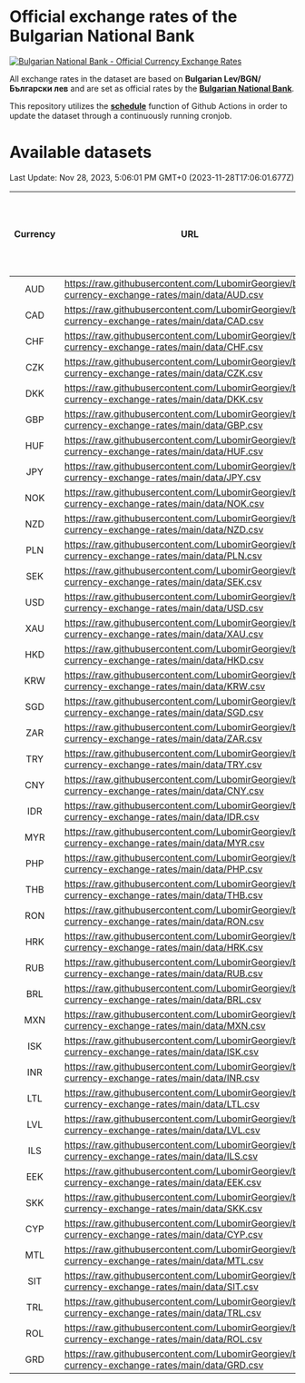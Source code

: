 # Official exchange rates of the Bulgarian National Bank

[![Bulgarian National Bank - Official Currency Exchange Rates](https://github.com/LubomirGeorgiev/bnb-currency-exchange-rates/actions/workflows/update-rates.yml/badge.svg?branch=main)](https://github.com/LubomirGeorgiev/bnb-currency-exchange-rates/actions/workflows/update-rates.yml)

All exchange rates in the dataset are based on **Bulgarian Lev/BGN/Български лев** and are set as official rates by the [**Bulgarian National Bank**](https://www.bnb.bg/Statistics/StExternalSector/StExchangeRates/StERForeignCurrencies/index.htm?toLang=_EN).

This repository utilizes the [**schedule**](https://docs.github.com/en/actions/reference/events-that-trigger-workflows) function of Github Actions in order to update the dataset through a continuously running cronjob.

# Available datasets

<!-- START LINKS (DO NOT EVER FU*ING DELETE THIS COMMENT FOR THE LOVE OF YOUR LIFE!!! IF YOU ARE CURIOS HOW IT WORKS, YOU CAN HAVE A LOOK AT ./src/updateReadme.ts) -->

Last Update: Nov 28, 2023, 5:06:01 PM GMT+0 (2023-11-28T17:06:01.677Z)

| Currency | URL                                                                                             | Number of records | Number of missing days that were filled in |
| :------: | ----------------------------------------------------------------------------------------------- | :---------------: | :----------------------------------------: |
|   AUD    | https://raw.githubusercontent.com/LubomirGeorgiev/bnb-currency-exchange-rates/main/data/AUD.csv |       8693        |                    2686                    |
|   CAD    | https://raw.githubusercontent.com/LubomirGeorgiev/bnb-currency-exchange-rates/main/data/CAD.csv |       8693        |                    2686                    |
|   CHF    | https://raw.githubusercontent.com/LubomirGeorgiev/bnb-currency-exchange-rates/main/data/CHF.csv |       8693        |                    2686                    |
|   CZK    | https://raw.githubusercontent.com/LubomirGeorgiev/bnb-currency-exchange-rates/main/data/CZK.csv |       8693        |                    2686                    |
|   DKK    | https://raw.githubusercontent.com/LubomirGeorgiev/bnb-currency-exchange-rates/main/data/DKK.csv |       8693        |                    2686                    |
|   GBP    | https://raw.githubusercontent.com/LubomirGeorgiev/bnb-currency-exchange-rates/main/data/GBP.csv |       8693        |                    2686                    |
|   HUF    | https://raw.githubusercontent.com/LubomirGeorgiev/bnb-currency-exchange-rates/main/data/HUF.csv |       8693        |                    2686                    |
|   JPY    | https://raw.githubusercontent.com/LubomirGeorgiev/bnb-currency-exchange-rates/main/data/JPY.csv |       8693        |                    2686                    |
|   NOK    | https://raw.githubusercontent.com/LubomirGeorgiev/bnb-currency-exchange-rates/main/data/NOK.csv |       8693        |                    2686                    |
|   NZD    | https://raw.githubusercontent.com/LubomirGeorgiev/bnb-currency-exchange-rates/main/data/NZD.csv |       8693        |                    2686                    |
|   PLN    | https://raw.githubusercontent.com/LubomirGeorgiev/bnb-currency-exchange-rates/main/data/PLN.csv |       8693        |                    2686                    |
|   SEK    | https://raw.githubusercontent.com/LubomirGeorgiev/bnb-currency-exchange-rates/main/data/SEK.csv |       8693        |                    2686                    |
|   USD    | https://raw.githubusercontent.com/LubomirGeorgiev/bnb-currency-exchange-rates/main/data/USD.csv |       8693        |                    2686                    |
|   XAU    | https://raw.githubusercontent.com/LubomirGeorgiev/bnb-currency-exchange-rates/main/data/XAU.csv |       8693        |                    2688                    |
|   HKD    | https://raw.githubusercontent.com/LubomirGeorgiev/bnb-currency-exchange-rates/main/data/HKD.csv |       8393        |                    2597                    |
|   KRW    | https://raw.githubusercontent.com/LubomirGeorgiev/bnb-currency-exchange-rates/main/data/KRW.csv |       8393        |                    2597                    |
|   SGD    | https://raw.githubusercontent.com/LubomirGeorgiev/bnb-currency-exchange-rates/main/data/SGD.csv |       8393        |                    2597                    |
|   ZAR    | https://raw.githubusercontent.com/LubomirGeorgiev/bnb-currency-exchange-rates/main/data/ZAR.csv |       8393        |                    2597                    |
|   TRY    | https://raw.githubusercontent.com/LubomirGeorgiev/bnb-currency-exchange-rates/main/data/TRY.csv |       6875        |                    2127                    |
|   CNY    | https://raw.githubusercontent.com/LubomirGeorgiev/bnb-currency-exchange-rates/main/data/CNY.csv |       6755        |                    2091                    |
|   IDR    | https://raw.githubusercontent.com/LubomirGeorgiev/bnb-currency-exchange-rates/main/data/IDR.csv |       6755        |                    2091                    |
|   MYR    | https://raw.githubusercontent.com/LubomirGeorgiev/bnb-currency-exchange-rates/main/data/MYR.csv |       6755        |                    2091                    |
|   PHP    | https://raw.githubusercontent.com/LubomirGeorgiev/bnb-currency-exchange-rates/main/data/PHP.csv |       6755        |                    2091                    |
|   THB    | https://raw.githubusercontent.com/LubomirGeorgiev/bnb-currency-exchange-rates/main/data/THB.csv |       6755        |                    2091                    |
|   RON    | https://raw.githubusercontent.com/LubomirGeorgiev/bnb-currency-exchange-rates/main/data/RON.csv |       6696        |                    2073                    |
|   HRK    | https://raw.githubusercontent.com/LubomirGeorgiev/bnb-currency-exchange-rates/main/data/HRK.csv |       6424        |                    1988                    |
|   RUB    | https://raw.githubusercontent.com/LubomirGeorgiev/bnb-currency-exchange-rates/main/data/RUB.csv |       6120        |                    1891                    |
|   BRL    | https://raw.githubusercontent.com/LubomirGeorgiev/bnb-currency-exchange-rates/main/data/BRL.csv |       5785        |                    1794                    |
|   MXN    | https://raw.githubusercontent.com/LubomirGeorgiev/bnb-currency-exchange-rates/main/data/MXN.csv |       5785        |                    1794                    |
|   ISK    | https://raw.githubusercontent.com/LubomirGeorgiev/bnb-currency-exchange-rates/main/data/ISK.csv |       5698        |                    1769                    |
|   INR    | https://raw.githubusercontent.com/LubomirGeorgiev/bnb-currency-exchange-rates/main/data/INR.csv |       5416        |                    1678                    |
|   LTL    | https://raw.githubusercontent.com/LubomirGeorgiev/bnb-currency-exchange-rates/main/data/LTL.csv |       5152        |                    1581                    |
|   LVL    | https://raw.githubusercontent.com/LubomirGeorgiev/bnb-currency-exchange-rates/main/data/LVL.csv |       4789        |                    1469                    |
|   ILS    | https://raw.githubusercontent.com/LubomirGeorgiev/bnb-currency-exchange-rates/main/data/ILS.csv |       4690        |                    1457                    |
|   EEK    | https://raw.githubusercontent.com/LubomirGeorgiev/bnb-currency-exchange-rates/main/data/EEK.csv |       4000        |                    1226                    |
|   SKK    | https://raw.githubusercontent.com/LubomirGeorgiev/bnb-currency-exchange-rates/main/data/SKK.csv |       2972        |                    914                     |
|   CYP    | https://raw.githubusercontent.com/LubomirGeorgiev/bnb-currency-exchange-rates/main/data/CYP.csv |       2904        |                    888                     |
|   MTL    | https://raw.githubusercontent.com/LubomirGeorgiev/bnb-currency-exchange-rates/main/data/MTL.csv |       2604        |                    799                     |
|   SIT    | https://raw.githubusercontent.com/LubomirGeorgiev/bnb-currency-exchange-rates/main/data/SIT.csv |       2542        |                    778                     |
|   TRL    | https://raw.githubusercontent.com/LubomirGeorgiev/bnb-currency-exchange-rates/main/data/TRL.csv |       1816        |                    557                     |
|   ROL    | https://raw.githubusercontent.com/LubomirGeorgiev/bnb-currency-exchange-rates/main/data/ROL.csv |       1697        |                    524                     |
|   GRD    | https://raw.githubusercontent.com/LubomirGeorgiev/bnb-currency-exchange-rates/main/data/GRD.csv |        359        |                    107                     |

<!-- END LINKS (DO NOT EVER FU*ING DELETE THIS COMMENT FOR THE LOVE OF YOUR LIFE!!! IF YOU ARE CURIOS HOW IT WORKS, YOU CAN HAVE A LOOK AT ./src/updateReadme.ts) -->
